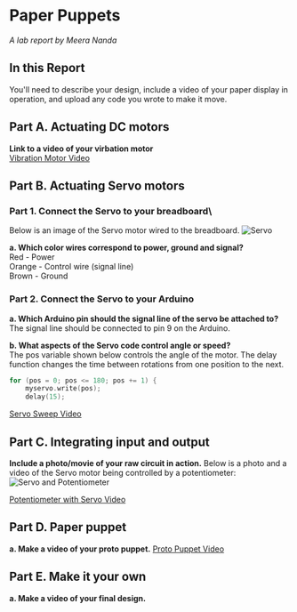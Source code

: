 # Paper Puppets

*A lab report by Meera Nanda*

## In this Report

You'll need to describe your design, include a video of your paper display in operation, and upload any code you wrote to make it move.

## Part A. Actuating DC motors

**Link to a video of your virbation motor**\
[Vibration Motor Video](https://youtu.be/w7te0LZEw2c)

## Part B. Actuating Servo motors

### Part 1. Connect the Servo to your breadboard\
Below is an image of the Servo motor wired to the breadboard.
![Servo](/images/Servo.png)

**a. Which color wires correspond to power, ground and signal?**\
Red - Power\
Orange - Control wire (signal line)\
Brown - Ground

### Part 2. Connect the Servo to your Arduino

**a. Which Arduino pin should the signal line of the servo be attached to?**\
The signal line should be connected to pin 9 on the Arduino.

**b. What aspects of the Servo code control angle or speed?**\
The pos variable shown below controls the angle of the motor. The delay function changes the time between rotations from one position to the next.

```c
for (pos = 0; pos <= 180; pos += 1) { 
    myservo.write(pos);
    delay(15); 
```

[Servo Sweep Video](https://youtu.be/pNdqPd20hBA)

## Part C. Integrating input and output

**Include a photo/movie of your raw circuit in action.**
Below is a photo and a video of the Servo motor being controlled by a potentiometer:
![Servo and Potentiometer](/images/PartC_ServoPotentiometer.png)

[Potentiometer with Servo Video](https://youtu.be/eX3Z4CQxm0Q)

## Part D. Paper puppet

**a. Make a video of your proto puppet.**
[Proto Puppet Video]()

## Part E. Make it your own

**a. Make a video of your final design.**
 

